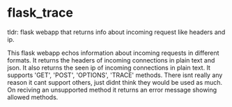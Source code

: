 # flask_trace
tldr: flask webapp that returns info about incoming request like headers and ip.  


This flask webapp echos information about incoming requests in different formats.  It returns the headers of incoming connections in plain text and json.  It also 
returns the seen ip of incoming connections in plain text.  It supports 'GET', 'POST', 'OPTIONS', 'TRACE' methods.  There isnt really any reason it cant support others,
just didnt think they would be used as much.  On reciving an unsupported method it returns an error message showing allowed methods.
